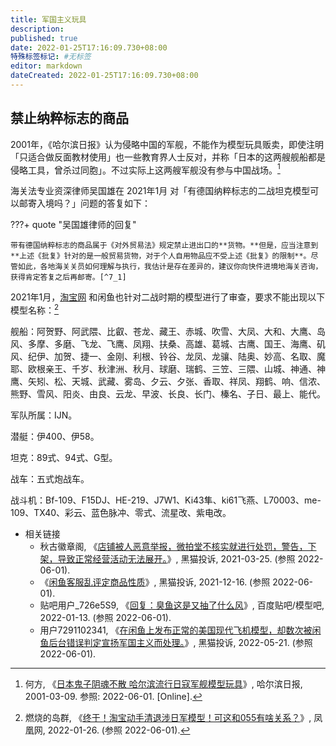 ```yaml
---
title: 军国主义玩具
description:
published: true
date: 2022-01-25T17:16:09.730+08:00
特殊标签标记: #无标签
editor: markdown
dateCreated: 2022-01-25T17:16:09.730+08:00
---
```


## 禁止纳粹标志的商品

2001年，《哈尔滨日报》认为侵略中国的军舰，不能作为模型玩具贩卖，即使注明「只适合做反面教材使用」也一些教育界人士反对，并称「日本的这两艘舰船都是侵略工具，曾杀过同胞」。不过实际上这两艘军舰没有参与中国战场。[^2833]

[^2833]: 何方, 《[日本鬼子阴魂不散 哈尔滨流行日寇军舰模型玩具](https://web.archive.org/web/20060113003241/http://japan.people.com.cn/2001/03/09/riben20010309_2833.html)》, 哈尔滨日报, 2001-03-09. 参照: 2022-06-01. [Online].

海关法专业资深律师吴国雄在 2021年1月 对「有德国纳粹标志的二战坦克模型可以邮寄入境吗？」问题的答复如下：

???+ quote "吴国雄律师的回复"

    带有德国纳粹标志的商品属于《对外贸易法》规定禁止进出口的**货物。**但是，应当注意到**上述《批复》针对的是一般贸易货物，对于个人自用物品应不受上述《批复》的限制**。尽管如此，各地海关关员如何理解与执行，我估计是存在差异的，建议你向快件进境地海关咨询，获得肯定答复之后再邮寄。[^7_1]

[^7_1]: 吴国雄, 《[有德国纳粹标志的二战坦克模型可以邮寄入境吗？](https://web.archive.org/web/20220121054524/https://www.sohu.com/a/447282317_120064824)》, 搜狐, 2021-01-28. (参照 2022-06-01).

2021年1月，[淘宝网](/website/淘宝网.md) 和闲鱼也针对二战时期的模型进行了审查，要求不能出现以下模型名称：[^8D76XVEwxCu]

[^8D76XVEwxCu]: 燃烧的岛群, 《[终于！淘宝动手清退涉日军模型！可这和055有啥关系？](https://web.archive.org/web/20220601090803/https://history.ifeng.com/c/8D76XVEwxCu)》, 凤凰网, 2022-01-26. (参照 2022-06-01).

舰船：阿贺野、阿武隈、比叡、苍龙、藏王、赤城、吹雪、大凤、大和、大鹰、岛风、多摩、多磨、飞龙、飞鹰、凤翔、扶桑、高雄、葛城、古鹰、国王、海鹰、矶风、纪伊、加贺、捷一、金刚、利根、铃谷、龙凤、龙骧、陆奥、妙高、名取、魔耶、欧根亲王、千岁、秋津洲、秋月、球磨、瑞鹤、三笠、三隈、山城、神通、神鹰、矢矧、松、天城、武藏、雾岛、夕云、夕张、香取、祥凤、翔鹤、响、信浓、熊野、雪风、阳炎、由良、云龙、早波、长良、长门、榛名、子日、最上、能代。

军队所属：IJN。

潜艇：伊400、伊58。

坦克：89式、94式、G型。

战车：五式炮战车。

战斗机：Bf-109、F15DJ、HE-219、J7W1、Ki43隼、ki61飞燕、L70003、me-109、TX40、彩云、蓝色脉冲、零式、流星改、紫电改。

+   相关链接
    +   秋古徽章阁, 《[店铺被人恶意举报，微拍堂不核实就进行处罚，警告，下架，导致正常经营活动无法展开。](https://web.archive.org/web/20220601103210/https://tousu.sina.com.cn/complaint/view/17352689563/)》, 黑猫投诉, 2021-03-25. (参照 2022-06-01).
    +   《[闲鱼客服乱评定商品性质](https://web.archive.org/web/20220601103249/https://tousu.sina.com.cn/complaint/view/17356549963/)》, 黑猫投诉, 2021-12-16. (参照 2022-06-01).
    +   贴吧用户_726e5S9, 《[回复：臭鱼这是又抽了什么风](https://tieba.baidu.com/p/7693549556?pn=4)》, 百度贴吧/模型吧, 2022-01-13. (参照 2022-06-01).
    +   用户7291102341, 《[在闲鱼上发布正常的美国现代飞机模型，却数次被闲鱼后台错误判定宣扬军国主义而处理。](https://web.archive.org/web/20220601103155/https://tousu.sina.com.cn/complaint/view/17352416048/)》, 黑猫投诉, 2022-05-21. (参照 2022-06-01).
